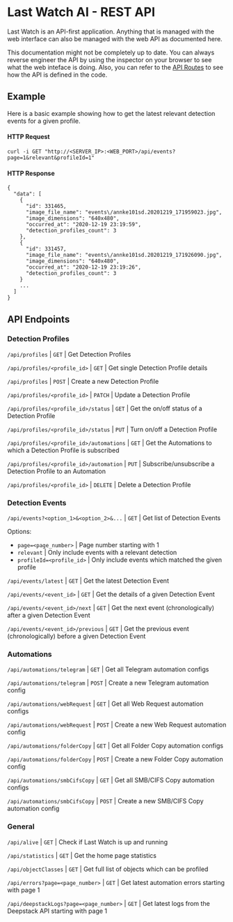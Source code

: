 # Last Watch AI - REST API

Last Watch is an API-first application. Anything that is managed with the web interface can also be managed with the web API as documented here.

This documentation might not be completely up to date. You can always reverse engineer the API by using the inspector on your browser to see what the web inteface is doing. Also, you can refer to the [API Routes](https://github.com/akmolina28/last-watch-ai/blob/master/src/routes/api.php) to see how the API is defined in the code.

## Example

Here is a basic example showing how to get the latest relevant detection events for a given profile.

#### HTTP Request

```
curl -i GET "http://<SERVER_IP>:<WEB_PORT>/api/events?page=1&relevant&profileId=1"
```

#### HTTP Response

```
{
  "data": [
    {
      "id": 331465,
      "image_file_name": "events\/annke101sd.20201219_171959023.jpg",
      "image_dimensions": "640x480",
      "occurred_at": "2020-12-19 23:19:59",
      "detection_profiles_count": 3
    },
    {
      "id": 331457,
      "image_file_name": "events\/annke101sd.20201219_171926090.jpg",
      "image_dimensions": "640x480",
      "occurred_at": "2020-12-19 23:19:26",
      "detection_profiles_count": 3
    }
    ...
  ]
}
```

## API Endpoints

### Detection Profiles

`/api/profiles` | `GET` | Get Detection Profiles

`/api/profiles/<profile_id>` | `GET` | Get single Detection Profile details

`/api/profiles` | `POST` | Create a new Detection Profile

`/api/profiles/<profile_id>` | `PATCH` | Update a Detection Profile

`/api/profiles/<profile_id>/status` | `GET` | Get the on/off status of a Detection Profile

`/api/profiles/<profile_id>/status` | `PUT` | Turn on/off a Detection Profile

`/api/profiles/<profile_id>/automations` | `GET` | Get the Automations to which a Detection Profile is subscribed

`/api/profiles/<profile_id>/automation` | `PUT` | Subscribe/unsubscribe a Detection Profile to an Automation

`/api/profiles/<profile_id>` | `DELETE` | Delete a Detection Profile

### Detection Events

`/api/events?<option_1>&<option_2>&...` | `GET` | Get list of Detection Events

Options:

* `page=<page_number>` | Page number starting with 1
* `relevant` | Only include events with a relevant detection
* `profileId=<profile_id>` | Only include events which matched the given profile

`/api/events/latest` | `GET` | Get the latest Detection Event

`/api/events/<event_id>` | `GET` | Get the details of a given Detection Event

`/api/events/<event_id>/next` | `GET` | Get the next event (chronologically) after a given Detection Event

`/api/events/<event_id>/previous` | `GET` | Get the previous event (chronologically) before a given Detection Event

### Automations

`/api/automations/telegram` | `GET` | Get all Telegram automation configs

`/api/automations/telegram` | `POST` | Create a new Telegram automation config

`/api/automations/webRequest` | `GET` | Get all Web Request automation configs

`/api/automations/webRequest` | `POST` | Create a new Web Request automation config

`/api/automations/folderCopy` | `GET` | Get all Folder Copy automation configs

`/api/automations/folderCopy` | `POST` | Create a new Folder Copy automation config

`/api/automations/smbCifsCopy` | `GET` | Get all SMB/CIFS Copy automation configs

`/api/automations/smbCifsCopy` | `POST` | Create a new SMB/CIFS Copy automation config

### General

`/api/alive` | `GET` | Check if Last Watch is up and running

`/api/statistics` | `GET` | Get the home page statistics

`/api/objectClasses` | `GET` | Get full list of objects which can be profiled

`/api/errors?page=<page_number>` | `GET` | Get latest automation errors starting with page 1

`/api/deepstackLogs?page=<page_number>` | `GET` | Get latest logs from the Deepstack API starting with page 1


